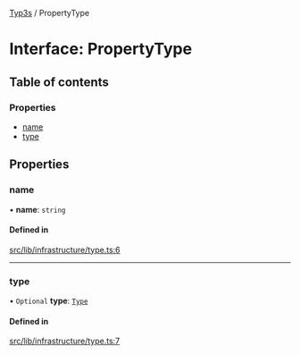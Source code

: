 [Typ3s](../README.md) / PropertyType

# Interface: PropertyType

## Table of contents

### Properties

- [name](PropertyType.md#name)
- [type](PropertyType.md#type)

## Properties

### name

• **name**: `string`

#### Defined in

[src/lib/infrastructure/type.ts:6](https://github.com/data7expressions/typ3s/blob/6c66c76/src/lib/infrastructure/type.ts#L6)

___

### type

• `Optional` **type**: [`Type`](../classes/Type.md)

#### Defined in

[src/lib/infrastructure/type.ts:7](https://github.com/data7expressions/typ3s/blob/6c66c76/src/lib/infrastructure/type.ts#L7)
